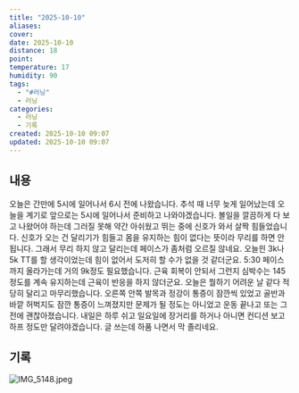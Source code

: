 ```yaml
---
title: "2025-10-10"
aliases:
cover:
date: 2025-10-10
distance: 18
point:
temperature: 17
humidity: 90
tags:
  - "#러닝"
  - 러닝
categories:
  - 러닝
  - 기록
created: 2025-10-10 09:07
updated: 2025-10-10 09:07
---
```

## 내용
오늘은 간만에 5시에 일어나서 6시 전에 나왔습니다. 추석 때 너무 늦게 일어났는데 오늘을 계기로 앞으로는 5시에 일어나서 준비하고 나와야겠습니다. 볼일을 깔끔하게 다 보고 나왔어야 하는데 그러질 못해 약간 아쉬웠고 뛰는 중에 신호가 와서 살짝 힘들었습니다. 신호가 오는 건 달리기가 힘들고 몸을 유지하는 힘이 없다는 뜻이라 무리를 하면 안됩니다. 그래서 무리 하지 않고 달리는데 페이스가 좀처럼 오르질 않네요. 
오늘읜 3k나 5k TT를 할 생각이었는데 힘이 없어서 도저히 할 수가 없을 것 같더군요. 5:30 페이스까지 올라가는데 거의 9k정도 필요했습니다. 근육 회복이 안되서 그런지 심박수는 145 정도를 계속 유지하는데 근육이 반응을 하지 않더군요.
오늘은 뭘하기 어려운 날 같다 적당히 달리고 마무리했습니다. 오른쪽 안쪽 발목과 정강이 통증이 잠깐씩 있었고 골반과 바깥 허벅지도 잠깐 통증이 느껴졌지만 문제가 될 정도는 아니었고 운동 끝나고 또는 그 전에 괜찮아졌습니다.
내일은 하루 쉬고 일요일에 장거리를 하거나 아니면 컨디션 보고 하프 정도만 달려야겠습니다.
글 쓰는데 하품 나면서 막 졸리네요.
## 기록
![IMG_5148.jpeg](/images/IMG_5148.jpeg)

